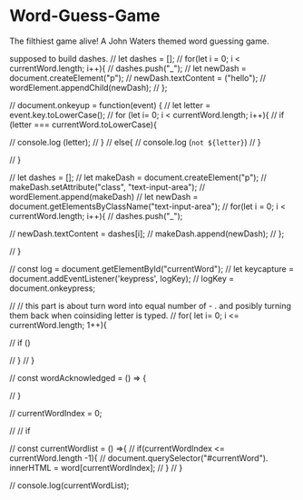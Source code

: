 # Word-Guess-Game
The filthiest game alive! A John Waters themed word guessing game.

supposed to build dashes.
// let dashes = [];
// for(let i = 0; i < currentWord.length; i++){
//     dashes.push("_");
//     let newDash = document.createElement("p");
//     newDash.textContent = ("hello");
//     wordElement.appendChild(newDash);
// };



// 
document.onkeyup = function(event) {
//     let letter = event.key.toLowerCase();
//     for (let i= 0; i < currentWord.length; i++){
//         if (letter === currentWord.toLowerCase){

//             console.log (letter);
//         }
//         else{
//             console.log (`not ${letter}`)
//         }
     
//     }


// let dashes = [];
// let makeDash = document.createElement("p");
// makeDash.setAttribute("class", "text-input-area");
// wordElement.append(makeDash)
// let newDash = document.getElementsByClassName("text-input-area");
// for(let i = 0; i < currentWord.length; i++){
//     dashes.push("_");
    
//     newDash.textContent = dashes[i];
//     makeDash.append(newDash);
// };



    


// }

// const log = document.getElementById("currentWord");
// let keycapture = document.addEventListener('keypress', logKey);
// logKey = document.onkeypress;

// //  this part is about turn word into equal number of - . and posibly turning them back when coinsiding letter is typed.
// for( let i= 0; i <= currentWord.length; 1++){

//     if ()
    
// }
// }

// const wordAcknowledged = () => {

// }

// currentWordIndex = 0;

// // if 

// const currentWordlist = () =>{
//     if(currentWordIndex <= currentWord.length -1){
//         document.querySelector("#currentWord"). innerHTML = word[currentWordIndex];
//     }
// }

// console.log(currentWordList);

